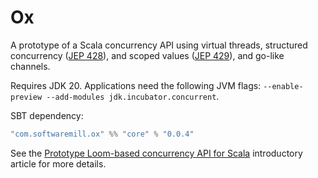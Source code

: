 # Ox

A prototype of a Scala concurrency API using virtual threads, structured concurrency ([JEP 428](https://openjdk.org/jeps/428)), 
and scoped values ([JEP 429](https://openjdk.org/jeps/429)), and go-like channels. 

Requires JDK 20. Applications need the following JVM flags: `--enable-preview --add-modules jdk.incubator.concurrent`.

SBT dependency:

```scala
"com.softwaremill.ox" %% "core" % "0.0.4"
```

See the [Prototype Loom-based concurrency API for Scala](https://softwaremill.com/prototype-loom-based-concurrency-api-for-scala/) introductory article for more details.

